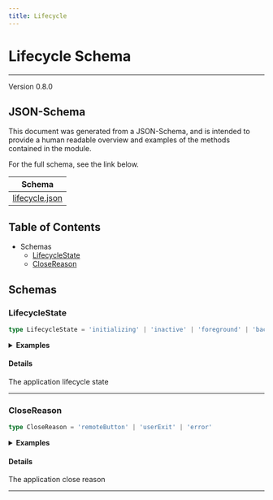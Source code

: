 ```yaml
---
title: Lifecycle
---
```

# Lifecycle Schema
---
Version 0.8.0


## JSON-Schema
This document was generated from a JSON-Schema, and is intended to provide a human readable overview and examples of the methods contained in the module.

For the full schema, see the link below.

| Schema |
|--------|
| [lifecycle.json](https://github.com/rdkcentral/firebolt-openrpc/blob/feature/badger-parity/src/schemas/lifecycle.json) |

## Table of Contents
 
 - Schemas
    - [LifecycleState](#lifecyclestate)
    - [CloseReason](#closereason)


## Schemas

### LifecycleState

```typescript
type LifecycleState = 'initializing' | 'inactive' | 'foreground' | 'background' | 'unloading' | 'suspended'
```




<details>
  <summary><b>Examples</b></summary>

```json
```

</details>


#### Details

The application lifecycle state


---

### CloseReason

```typescript
type CloseReason = 'remoteButton' | 'userExit' | 'error'
```




<details>
  <summary><b>Examples</b></summary>

```json
```

</details>


#### Details

The application close reason


---


